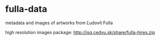 fulla-data
==========

metadata and images of artworks from Ľudovít Fulla

high resolution images package:
http://isg.cedvu.sk/share/fulla-hires.zip
